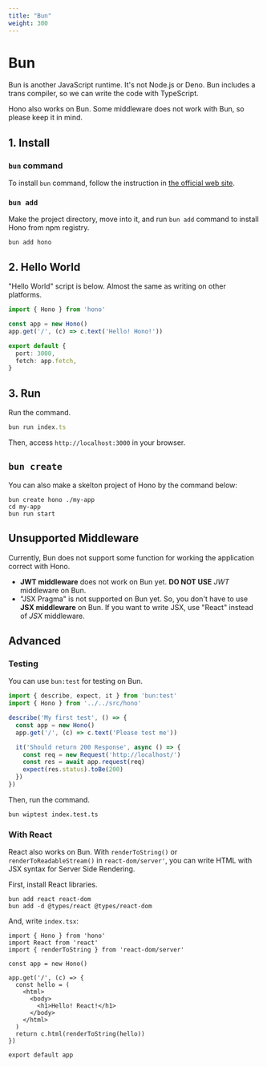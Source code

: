 ```yaml
---
title: "Bun"
weight: 300
---
```


# Bun

Bun is another JavaScript runtime. It's not Node.js or Deno. Bun includes a trans compiler, so we can write the code with TypeScript.

Hono also works on Bun. Some middleware does not work with Bun, so please keep it in mind.

## 1. Install

### `bun` command

To install `bun` command, follow the instruction in [the official web site](https://bun.sh).

### `bun add`

Make the project directory, move into it, and run `bun add` command to install Hono from npm registry.

```
bun add hono
```

## 2. Hello World

"Hello World" script is below. Almost the same as writing on other platforms.

```ts
import { Hono } from 'hono'

const app = new Hono()
app.get('/', (c) => c.text('Hello! Hono!'))

export default {
  port: 3000,
  fetch: app.fetch,
}
```

## 3. Run

Run the command.

```ts
bun run index.ts
```

Then, access `http://localhost:3000` in your browser.

## `bun create`

You can also make a skelton project of Hono by the command below:

```
bun create hono ./my-app
cd my-app
bun run start
```

## Unsupported Middleware

Currently, Bun does not support some function for working the application correct with Hono.

* **JWT middleware** does not work on Bun yet. **DO NOT USE** *JWT* middleware on Bun.
* "JSX Pragma" is not supported on Bun yet. So, you don't have to use **JSX middleware** on Bun. If you want to write JSX, use "React" instead of *JSX* middleware.

## Advanced

### Testing

You can use `bun:test` for testing on Bun.

```ts
import { describe, expect, it } from 'bun:test'
import { Hono } from '../../src/hono'

describe('My first test', () => {
  const app = new Hono()
  app.get('/', (c) => c.text('Please test me'))

  it('Should return 200 Response', async () => {
    const req = new Request('http://localhost/')
    const res = await app.request(req)
    expect(res.status).toBe(200)
  })
})
```

Then, run the command.

```
bun wiptest index.test.ts
```

### With React

React also works on Bun.
With `renderToString()` or `renderToReadableStream()` in `react-dom/server'`, you can write HTML with JSX syntax for Server Side Rendering.

First, install React libraries.

```
bun add react react-dom
bun add -d @types/react @types/react-dom
```

And, write `index.tsx`:

```tsx
import { Hono } from 'hono'
import React from 'react'
import { renderToString } from 'react-dom/server'

const app = new Hono()

app.get('/', (c) => {
  const hello = (
    <html>
      <body>
        <h1>Hello! React!</h1>
      </body>
    </html>
  )
  return c.html(renderToString(hello))
})

export default app
```
